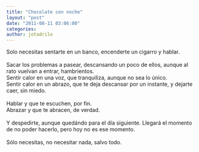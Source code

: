 ```yaml
---
title: "Chocolate con noche"
layout: "post"
date: "2011-08-11 03:06:00"
categories:
author: jotadrilo
---
```


<div class="css-full-post-content js-full-post-content">
Solo necesitas sentarte en un banco, encenderte un cigarro y hablar.<br /><br />Sacar los problemas a pasear, descansando un poco de ellos, aunque al rato vuelvan a entrar, hambrientos.<br />Sentir calor en una voz, que tranquiliza, aunque no sea lo único.<br />Sentir calor en un abrazo, que te deja descansar por un instante, y dejarte caer, sin miedo.<br /><br />Hablar y que te escuchen, por fin.<br />Abrazar y que te abracen, de verdad.<br /><br />Y despedirte, aunque quedándo para el día siguiente. Llegará el momento de no poder hacerlo, pero hoy no es ese momento.<br /><br />Sólo necesitas, no necesitar nada, salvo todo.<br /><br /><br /><br /><div class="separator" style="clear: both; text-align: center;"><object class="BLOGGER-youtube-video" classid="clsid:D27CDB6E-AE6D-11cf-96B8-444553540000" codebase="http://download.macromedia.com/pub/shockwave/cabs/flash/swflash.cab#version=6,0,40,0" data-thumbnail-src="{{ site.baseurl }}/assets/images/0.jpg" height="266" width="320"><param name="movie" value="http://www.youtube.com/v/1vkp3eqV0rM&fs=1&source=uds" /><param name="bgcolor" value="#FFFFFF" /><embed width="320" height="266"  src="http://www.youtube.com/v/1vkp3eqV0rM&fs=1&source=uds" type="application/x-shockwave-flash"></embed></object></div>
</div>
